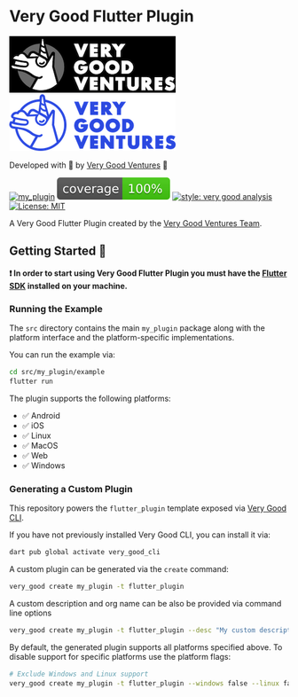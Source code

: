# Very Good Flutter Plugin

[![Very Good Ventures][logo_white]][very_good_ventures_link_dark]
[![Very Good Ventures][logo_black]][very_good_ventures_link_light]

Developed with 💙 by [Very Good Ventures][very_good_ventures_link] 🦄

[![my_plugin][build_status_badge]][build_status_link]
![coverage][coverage_badge]
[![style: very good analysis][very_good_analysis_badge]][very_good_analysis_link]
[![License: MIT][license_badge]][license_link]

A Very Good Flutter Plugin created by the [Very Good Ventures Team][very_good_ventures_link].

## Getting Started 🚀

**❗ In order to start using Very Good Flutter Plugin you must have the [Flutter SDK][flutter_install_link] installed on your machine.**

### Running the Example

The `src` directory contains the main `my_plugin` package along with the platform interface and the platform-specific implementations.

You can run the example via:

```sh
cd src/my_plugin/example
flutter run
```

The plugin supports the following platforms:

- ✅ Android
- ✅ iOS
- ✅ Linux
- ✅ MacOS
- ✅ Web
- ✅ Windows

### Generating a Custom Plugin

This repository powers the `flutter_plugin` template exposed via [Very Good CLI][very_good_cli_link].

If you have not previously installed Very Good CLI, you can install it via:

```sh
dart pub global activate very_good_cli
```

A custom plugin can be generated via the `create` command:

```sh
very_good create my_plugin -t flutter_plugin
```

A custom description and org name can be also be provided via command line options

```sh
very_good create my_plugin -t flutter_plugin --desc "My custom description" --org-name com.example.my_plugin
```

By default, the generated plugin supports all platforms specified above. To disable support for specific platforms use the platform flags:

```sh
# Exclude Windows and Linux support
very_good create my_plugin -t flutter_plugin --windows false --linux false
```

[build_status_badge]: https://github.com/VeryGoodOpenSource/very_good_flutter_plugin/actions/workflows/my_plugin.yaml/badge.svg
[build_status_link]: https://github.com/VeryGoodOpenSource/very_good_flutter_plugin/actions/workflows/my_plugin.yaml
[coverage_badge]: src/my_plugin/coverage_badge.svg
[flutter_install_link]: https://flutter.dev/docs/get-started/install
[license_badge]: https://img.shields.io/badge/license-MIT-blue.svg
[license_link]: https://opensource.org/licenses/MIT
[logo_black]: https://raw.githubusercontent.com/VGVentures/very_good_brand/main/styles/README/vgv_logo_black.png#gh-light-mode-only
[logo_white]: https://raw.githubusercontent.com/VGVentures/very_good_brand/main/styles/README/vgv_logo_white.png#gh-dark-mode-only
[very_good_analysis_badge]: https://img.shields.io/badge/style-very_good_analysis-B22C89.svg
[very_good_analysis_link]: https://pub.dev/packages/very_good_analysis
[very_good_cli_link]: https://github.com/VeryGoodOpenSource/very_good_cli
[very_good_ventures_link]: https://verygood.ventures
[very_good_ventures_link_dark]: https://verygood.ventures#gh-dark-mode-only
[very_good_ventures_link_light]: https://verygood.ventures#gh-light-mode-only
